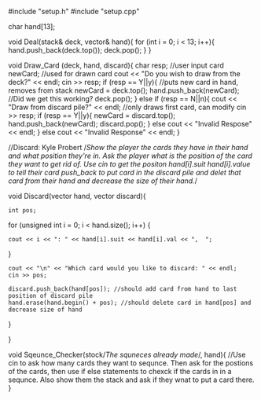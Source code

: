 #include "setup.h"
#include "setup.cpp"

char hand[13];

void Deal(stack<setup>& deck, vector<setup>& hand){ 
	for (int i = 0; i < 13; i++){
    	hand.push_back(deck.top());
    	deck.pop();
  }
}

void Draw_Card (deck, hand, discard){
  char resp; //user input
  card newCard; //used for drawn card
  cout << "Do you wish to draw from the deck?" << endl;
  cin >> resp;
  if (resp == Y||y){ //puts new card in hand, removes from stack
    newCard = deck.top(); 
    hand.push_back(newCard); //Did we get this working?
    deck.pop();
  }
  else if (resp == N||n){
    cout << "Draw from discard pile?" << endl; //only draws first card, can modify
    cin >> resp;
    if (resp == Y||y){
      newCard = discard.top();
      hand.push_back(newCard);
      discard.pop();
    }
    else
      cout << "Invalid Respose" << endl;
  }
  else
    cout << "Invalid Response" << endl;
}

  //Discard: Kyle Probert
  /*Show the player the cards they have in their hand and what position they're in. Ask the player what is the position of the card they want to get rid of. Use cin to get the positon hand[i].suit hand[i].value to tell their card push_back to put card in the discard pile and delet that card from their hand and decrease the size of their hand.*/
  
  void Discard(vector<setup> hand, vector<setup> discard){

	int pos;

for (unsigned int i = 0; i < hand.size(); i++) {

	cout << i << ": " << hand[i].suit << hand[i].val << ",  ";

}

	cout << "\n" << "Which card would you like to discard: " << endl;
	cin >> pos;

	discard.push_back(hand[pos]); //should add card from hand to last position of discard pile
	hand.erase(hand.begin() + pos); //should delete card in hand[pos] and decrease size of hand


}

}

void Sqeunce_Checker(stock/*The squneces already made*/, hand){
  //Use cin to ask how many cards they want to sequnce. Then ask for the postions of the cards, then use if else statements to chexck if the cards in in a sequnce. Also show them the stack and ask if they wnat to put a card there.
}
